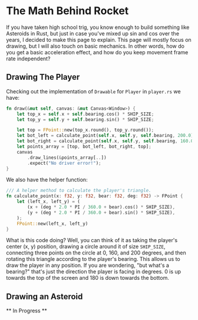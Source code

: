# The Math Behind Rocket

If you have taken high school trig, you know enough to build something like
Asteroids in Rust, but just in case you've mixed up sin and cos over the
years, I decided to make this page to explain. This page will mostly focus
on drawing, but I will also touch on basic mechanics. In other words,
how do you get a basic acceleration effect, and how do you keep movement
frame rate independent?

## Drawing The Player

Checking out the implementation of `Drawable` for `Player` in `player.rs` we have:

```Rust
fn draw(&mut self, canvas: &mut Canvas<Window>) {
    let top_x = self.x + self.bearing.cos() * SHIP_SIZE;
    let top_y = self.y + self.bearing.sin() * SHIP_SIZE;

    let top = FPoint::new(top_x.round(), top_y.round());
    let bot_left = calculate_point(self.x, self.y, self.bearing, 200.0);
    let bot_right = calculate_point(self.x, self.y, self.bearing, 160.0);
    let points_array = [top, bot_left, bot_right, top];
    canvas
        .draw_lines(&points_array[..])
        .expect("No driver error!");
}
```

We also have the helper function:

```Rust
/// A helper method to calculate the player's triangle.
fn calculate_point(x: f32, y: f32, bear: f32, deg: f32) -> FPoint {
    let (left_x, left_y) = (
        (x + (deg * 2.0 * PI / 360.0 + bear).cos() * SHIP_SIZE),
        (y + (deg * 2.0 * PI / 360.0 + bear).sin() * SHIP_SIZE),
    );
    FPoint::new(left_x, left_y)
}
```

What is this code doing? Well, you can think of it as taking the player's center (x, y) position, drawing a circle around it of size `SHIP_SIZE`, connecting three points on the circle at 0, 160, and 200 degrees, and then rotating this triangle according to the player's bearing. This allows us to draw the player in any position. If you are wondering, "but what's a bearing?" that's just the direction the player is facing in degrees. 0 is up towards the top of the screen and 180 is down towards the bottom.


## Drawing an Asteroid

** In Progress **
